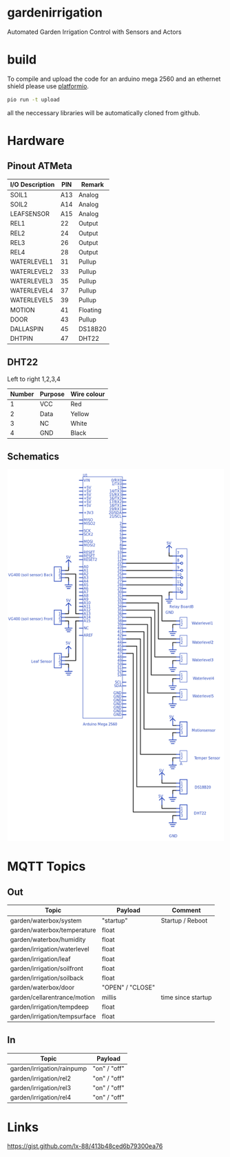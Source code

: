 # gardenirrigation
Automated Garden Irrigation Control with Sensors and Actors

# build
To compile and upload the code for an arduino mega 2560 and 
an ethernet shield please use [platformio](https://platformio.org).

```bash
pio run -t upload
```

all the neccessary libraries will be automatically cloned from
github.

# Hardware

## Pinout ATMeta

| I/O Description | PIN |  Remark  |
|-----------------|-----|----------|
| SOIL1           | A13 | Analog   |
| SOIL2           | A14 | Analog   |
| LEAFSENSOR      | A15 | Analog   |
| REL1            |  22 | Output   |
| REL2            |  24 | Output   |
| REL3            |  26 | Output   |
| REL4            |  28 | Output   |
| WATERLEVEL1     |  31 | Pullup   |
| WATERLEVEL2     |  33 | Pullup   |
| WATERLEVEL3     |  35 | Pullup   |
| WATERLEVEL4     |  37 | Pullup   |
| WATERLEVEL5     |  39 | Pullup   |
| MOTION          |  41 | Floating |
| DOOR            |  43 | Pullup   |
| DALLASPIN       |  45 | DS18B20  |
| DHTPIN          |  47 | DHT22    |

## DHT22
Left to right 1,2,3,4

| Number | Purpose | Wire colour |
|--------|---------|-------------|
| 1      | VCC     | Red         |
| 2      | Data    | Yellow      |
| 3      | NC      | White       |
| 4      | GND     | Black       |



## Schematics
![schematics](https://github.com/hdiessner/gardenirrigation/blob/master/hardware/Schematics.png "Schematics")

# MQTT Topics

## Out
| Topic                         | Payload          | Comment            |
|-------------------------------|------------------|--------------------|
| garden/waterbox/system        | "startup"        | Startup / Reboot   |  
| garden/waterbox/temperature   | float            |                    |
| garden/waterbox/humidity      | float            |                    |
| garden/irrigation/waterlevel  | float            |                    |
| garden/irrigation/leaf        | float            |                    |
| garden/irrigation/soilfront   | float            |                    |
| garden/irrigation/soilback    | float            |                    |
| garden/waterbox/door          | "OPEN" / "CLOSE" |                    |
| garden/cellarentrance/motion  | millis           | time since startup |
| garden/irrigation/tempdeep    | float            |                    |
| garden/irrigation/tempsurface | float            |                    |

## In
| Topic                      | Payload          |
|----------------------------|------------------|
| garden/irrigation/rainpump | "on" / "off"     |
| garden/irrigation/rel2     | "on" / "off"     |
| garden/irrigation/rel3     | "on" / "off"     |
| garden/irrigation/rel4     | "on" / "off"     |

# Links
https://gist.github.com/lx-88/413b48ced6b79300ea76

